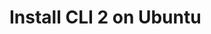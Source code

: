 # Install CLI 2 on Ubuntu

<script src="https://gist.github.com/ampacheco/97d77e35afa48577737b713e78d4628d.js"></script>
